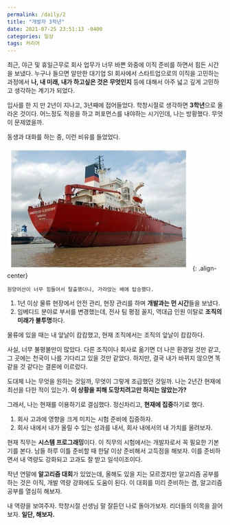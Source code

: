 ```yaml
---
permalink: /daily/2
title: "개발자 3학년"
date: 2021-07-25 23:51:13 -0400
categories: 일상
tags: 커리어
---  
```

최근, 야근 및 휴일근무로 회사 업무가 너무 바쁜 와중에 이직 준비를 하면서 힘든 시간을 보냈다. 누구나 들으면 알만한 대기업 SI 회사에서 스타트업으로의 이직을 고민하는 과정에서 **나, 내 미래, 내가 하고싶은 것은 무엇인지** 등에 대해서 아주 넓고 깊게 고민하고 생각하는 계기가 되었다.
  
입사를 한 지 만 2년이 지나고, 3년째에 접어들었다. 학창시절로 생각하면 **3학년**으로 올라온 것이다. 어느정도 적응을 하고 퍼포먼스를 내야하는 시기인데, 나는 방황했다. 무엇이 문제였을까.
  
동생과 대화를 하는 중, 이런 비유를 들었었다.
  
![minimal mistakes][ship]{: .align-center}

`원양어선이 너무 힘들어서 탈출했더니, 가라앉는 배에 탑승했다.`
  
1. 1년 이상 물류 현장에서 안전 관리, 현장 관리를 하며 **개발과는 먼 시간**들을 보냈다.
2. 임베디드 분야로 부서를 변경했는데, 전사 팀 평점 꼴지, 역대급 인원 이탈로 **조직의 미래가 불투명**하다.
  
물류에 있을 때는 내 앞날이 캄캄했고, 현재 조직에서는 조직의 앞날이 캄캄하다.
  
사실, 너무 불평불만이 많았다. 다른 조직이나 회사로 옮기면 더 나은 환경일 것만 같고, 그 곳에는 천국이 나를 기다리고 있을 것만 같았다. 하지만, 결국 내가 바뀌지 않으면 똑같을 것 같다는 결론에 이르렀다.
  
도대체 나는 무엇을 원하는 것일까, 무엇이 그렇게 조급했던 것일까. 나는 2년간 현재에 최선을 다한 적이 있는가. **이 상황을 피해 도망치려고만 하지는 않았는가?**
  
그래서, 나는 현재를 이용하기로 결심했다. 정신차리고, **현재에 집중**하기로 했다.
  
1. 회사 고과에 영향을 크게 미치는 시험 준비에 집중하자.
2. 회사 내에서 내가 올릴 수 있는 성과를 내서, 회사 내에서의 내 가치를 올려보자.
  
현재 직무는 **시스템 프로그래밍**이다. 이 직무의 시험에서는 개발자로서 꼭 필요한 기본기를 본다. 남들 하루 이틀 준비할 때 한달 이상 준비해서 고득점을 해보자. 이를 준비하면서 내 역량도 강화되고 고과도 잘 받고 일석이조이다.
  
작년 연말에 **알고리즘 대회**가 있었는데, 올해도 있을 지는 모르겠지만 알고리즘 공부를 하는 것은 이직, 개발 역량 강화에도 도움이 된다. 이 대회를 미리 준비하는 겸, 알고리즘 공부를 열심히 해보자.
  
내 역량을 보여주자. 학창시절 선생님 말 잘듣던 나로 돌아가보자. 리더들의 이목을 끌어보자. **일단, 해보자.**

[ship]: ../../assets/images/post/daily2_1.jpg